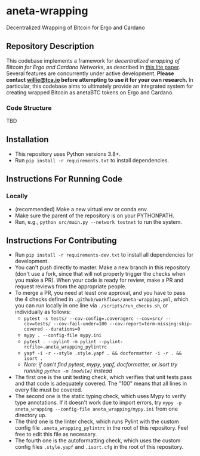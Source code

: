 # aneta-wrapping
Decentralized Wrapping of Bitcoin for Ergo and Cardano

## Repository Description

This codebase implements a framework for *decentralized wrapping of Bitcoin for Ergo and Cardano Networks*, as described in [this lite paper](https://medium.com/@anetaBTC/anetabtc-litepaper-v1-0-171f29b3276a). Several features are concurrently under active development. **Please contact <willie@tca.io> before attempting to use it for your own research.** In particular, this codebase aims to ultimately provide an integrated system for creating wrapped Bitcoin as anetaBTC tokens on Ergo and Cardano. 

### Code Structure

TBD

## Installation
* This repository uses Python versions 3.8+.
* Run `pip install -r requirements.txt` to install dependencies.

## Instructions For Running Code

### Locally
* (recommended) Make a new virtual env or conda env.
* Make sure the parent of the repository is on your PYTHONPATH.
* Run, e.g., `python src/main.py --network testnet` to run the system.

## Instructions For Contributing
* Run `pip install -r requirements-dev.txt` to install all dependencies for development.
* You can't push directly to master. Make a new branch in this repository (don't use a fork, since that will not properly trigger the checks when you make a PR). When your code is ready for review, make a PR and request reviews from the appropriate people.
* To merge a PR, you need at least one approval, and you have to pass the 4 checks defined in `.github/workflows/aneta-wrapping.yml`, which you can run locally in one line via `./scripts/run_checks.sh`, or individually as follows:
    * `pytest -s tests/ --cov-config=.coveragerc --cov=src/ --cov=tests/ --cov-fail-under=100 --cov-report=term-missing:skip-covered --durations=0`
    * `mypy . --config-file mypy.ini`
    * `pytest . --pylint -m pylint --pylint-rcfile=.aneta_wrapping_pylintrc`
    * `yapf -i -r --style .style.yapf . && docformatter -i -r . && isort .`
    * *Note: if can't find pytest, mypy, yapf, docformatter, or isort try running `python -m [module]` instead*
* The first one is the unit testing check, which verifies that unit tests pass and that code is adequately covered. The "100" means that all lines in every file must be covered.
* The second one is the static typing check, which uses Mypy to verify type annotations. If it doesn't work due to import errors, try `mypy -p aneta_wrapping --config-file aneta_wrapping/mypy.ini` from one directory up.
* The third one is the linter check, which runs Pylint with the custom config file `.aneta_wrapping_pylintrc` in the root of this repository. Feel free to edit this file as necessary.
* The fourth one is the autoformatting check, which uses the custom config files `.style.yapf` and `.isort.cfg` in the root of this repository.
